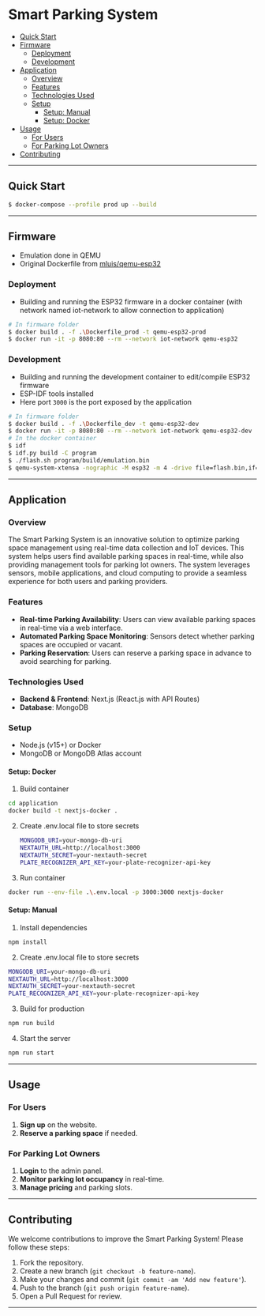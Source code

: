 # Smart Parking System

- [Quick Start](#quick-start)
- [Firmware](#firmware)
  - [Deployment](#deployment)
  - [Development](#development)
- [Application](#application)
  - [Overview](#overview)
  - [Features](#features)
  - [Technologies Used](#technologies-used)
  - [Setup](#setup)
    - [Setup: Manual](#setup-manual)
    - [Setup: Docker](#setup-docker)
- [Usage](#usage)
  - [For Users](#for-users)
  - [For Parking Lot Owners](#for-parking-lot-owners)
- [Contributing](#contributing)

---

## Quick Start

```bash
$ docker-compose --profile prod up --build
```

---

## Firmware

- Emulation done in QEMU
- Original Dockerfile from [mluis/qemu-esp32](https://github.com/mluis/qemu-esp32)

### Deployment

- Building and running the ESP32 firmware in a docker container (with network named iot-network to allow connection to application)
```bash
# In firmware folder
$ docker build . -f .\Dockerfile_prod -t qemu-esp32-prod
$ docker run -it -p 8080:80 --rm --network iot-network qemu-esp32
```

### Development

- Building and running the development container to edit/compile ESP32 firmware
- ESP-IDF tools installed
- Here port `3000` is the port exposed by the application
```bash
# In firmware folder
$ docker build . -f .\Dockerfile_dev -t qemu-esp32-dev
$ docker run -it -p 8080:80 --rm --network iot-network qemu-esp32-dev
# In the docker container
$ idf
$ idf.py build -C program
$ ./flash.sh program/build/emulation.bin
$ qemu-system-xtensa -nographic -M esp32 -m 4 -drive file=flash.bin,if=mtd,format=raw -nic user,model=open_eth,hostfwd=tcp::80-:80,hostfwd=tcp::3000-:3000
```

---

## Application

### Overview

The Smart Parking System is an innovative solution to optimize parking space management using real-time data collection and IoT devices. This system helps users find available parking spaces in real-time, while also providing management tools for parking lot owners. The system leverages sensors, mobile applications, and cloud computing to provide a seamless experience for both users and parking providers.

### Features

* **Real-time Parking Availability**: Users can view available parking spaces in real-time via a web interface.
* **Automated Parking Space Monitoring**: Sensors detect whether parking spaces are occupied or vacant.
* **Parking Reservation**: Users can reserve a parking space in advance to avoid searching for parking.

### Technologies Used

* **Backend & Frontend**: Next.js (React.js with API Routes)
* **Database**: MongoDB

### Setup

* Node.js (v15+) or Docker
* MongoDB or MongoDB Atlas account

#### Setup: Docker

1. Build container
  ```bash
  cd application
  docker build -t nextjs-docker .
  ```

2. Create .env.local file to store secrets
    ```bash
    MONGODB_URI=your-mongo-db-uri
    NEXTAUTH_URL=http://localhost:3000
    NEXTAUTH_SECRET=your-nextauth-secret
    PLATE_RECOGNIZER_API_KEY=your-plate-recognizer-api-key
    ```

3. Run container
  ```bash
  docker run --env-file .\.env.local -p 3000:3000 nextjs-docker
  ```

#### Setup: Manual

1. Install dependencies
  ```bash
  npm install
  ```

2. Create .env.local file to store secrets
  ```bash
  MONGODB_URI=your-mongo-db-uri
  NEXTAUTH_URL=http://localhost:3000
  NEXTAUTH_SECRET=your-nextauth-secret
  PLATE_RECOGNIZER_API_KEY=your-plate-recognizer-api-key
  ```

3. Build for production
  ```bash
  npm run build
  ```

4. Start the server
  ```bash
  npm run start
  ```

---

## Usage

### For Users

1. **Sign up** on the website.
2. **Reserve a parking space** if needed.

### For Parking Lot Owners

1. **Login** to the admin panel.
2. **Monitor parking lot occupancy** in real-time.
3. **Manage pricing** and parking slots.

---

## Contributing

We welcome contributions to improve the Smart Parking System! Please follow these steps:

1. Fork the repository.
2. Create a new branch (`git checkout -b feature-name`).
3. Make your changes and commit (`git commit -am 'Add new feature'`).
4. Push to the branch (`git push origin feature-name`).
5. Open a Pull Request for review.

---
